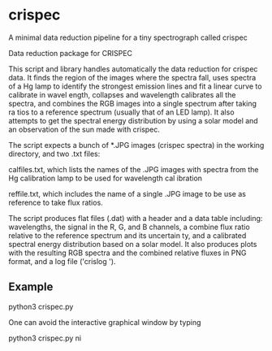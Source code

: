 # crispec
A minimal data reduction pipeline for a tiny spectrograph called crispec

Data reduction package for CRISPEC

This script and library handles automatically the data reduction for crispec data. It finds the region of the images where the
 spectra fall, uses spectra of a Hg lamp to identify the strongest emission lines and fit a linear curve to calibrate in wavel
ength, collapses and wavelength calibrates all the spectra, and combines the RGB images into a single spectrum after taking ra
tios to a reference spectrum (usually that of an LED lamp). It also attempts to get the spectral energy distribution by using 
a solar model and an observation of the sun made with crispec.

The script expects a bunch of *.JPG images (crispec spectra) in the working directory, and two .txt files:

calfiles.txt, which lists the names of the .JPG images with spectra from the Hg calibration lamp to be used for wavelength cal
ibration

reffile.txt, which includes the name of a single .JPG image to be use as reference to take flux ratios.

The script produces flat files (.dat) with a header and a data table including:
wavelengths, the signal in the R, G, and B channels, a combine flux ratio relative to the reference spectrum and its uncertain
ty, and a calibrated spectral energy distribution based on a solar model.
It also produces plots with the resulting RGB spectra and the combined relative fluxes in PNG format, and a log file ('crislog
').

Example 
-------

python3 crispec.py

One can avoid the interactive graphical window by typing

python3 crispec.py ni

